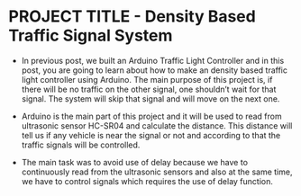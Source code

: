 # PROJECT TITLE - Density Based Traffic Signal System

* In previous post, we built an Arduino Traffic Light Controller and in this post, you are going to learn about how to make an density based traffic light controller using Arduino. The main purpose of this project is, if there will be no traffic on the other signal, one shouldn’t wait for that signal. The system will skip that signal and will move on the next one.

* Arduino is the main part of this project and it will be used to read from ultrasonic sensor HC-SR04 and calculate the distance. This distance will tell us if any vehicle is near the signal or not and according to that the traffic signals will be controlled.

* The main task was to avoid use of delay because we have to continuously read from the ultrasonic sensors and also at the same time, we have to control signals which requires the use of delay function.


